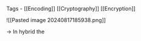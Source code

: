 Tags - [[Encoding]] [[Cryptography]] [[Encryption]]

![[Pasted image 20240817185938.png]]

-> In hybrid the 